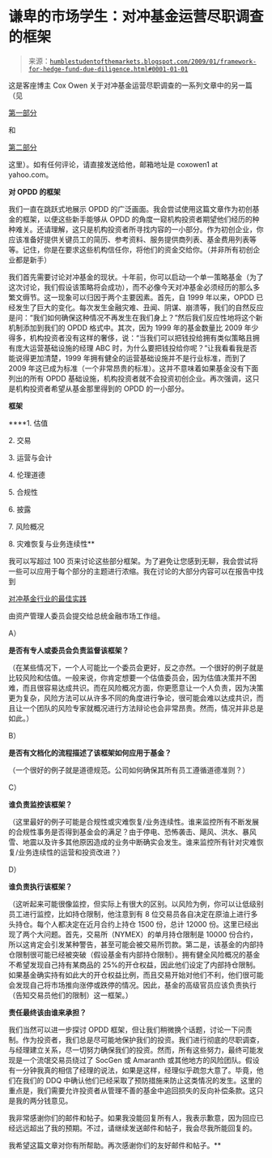 <!--yml

分类：未分类

日期：2024-05-18 00:59:09

-->

# 谦卑的市场学生：对冲基金运营尽职调查的框架

> 来源：[`humblestudentofthemarkets.blogspot.com/2009/01/framework-for-hedge-fund-due-diligence.html#0001-01-01`](https://humblestudentofthemarkets.blogspot.com/2009/01/framework-for-hedge-fund-due-diligence.html#0001-01-01)

这是客座博主 Cox Owen 关于对冲基金运营尽职调查的一系列文章中的另一篇（见

[第一部分](http://humblestudentofthemarkets.blogspot.com/2008/12/hedge-fund-operational-due-diligence.html)

和

[第二部分](http://humblestudentofthemarkets.blogspot.com/2009/01/hedge-fund-due-diligence-visit.html)

这里）。如有任何评论，请直接发送给他，邮箱地址是 coxowen1 at yahoo.com。

**对 OPDD 的框架**

我们一直在跳跃式地展示 OPDD 的广泛画面。我会尝试使用这篇文章作为初创基金的框架，以便这些新手能够从 OPDD 的角度一窥机构投资者期望他们经历的种种难关。还请理解，这只是机构投资者所寻找内容的一小部分。作为初创企业，你应该准备好提供关键员工的简历、参考资料、服务提供商列表、基金费用列表等等。记住，你是在要求这些机构信任你，将他们的资金交给你。（并非所有初创企业都是新手）

我们首先需要讨论对冲基金的现状。十年前，你可以启动一个单一策略基金（为了这次讨论，我们假设该策略将会成功），而不必像今天对冲基金必须经历的那么多繁文缛节。这一现象可以归因于两个主要因素。首先，自 1999 年以来，OPDD 已经发生了巨大的变化。每次发生金融灾难、丑闻、阴谋、崩溃等，我们的自然反应是问：“我们如何确保这种情况不再发生在我们身上？”然后我们反应性地将这个新机制添加到我们的 OPDD 格式中。其次，因为 1999 年的基金数量比 2009 年少得多，机构投资者没有这样的奢侈，说：“当我们可以把钱投给拥有类似策略且拥有庞大运营基础设施的经理 ABC 时，为什么要把钱投给你呢？”让我看看我是否能说得更加清楚，1999 年拥有健全的运营基础设施并不是行业标准，而到了 2009 年这已成为标准（一个非常昂贵的标准）。这并不意味着如果基金没有下面列出的所有 OPDD 基础设施，机构投资者就不会投资初创企业。再次强调，这只是机构投资者希望从基金那里得到的 OPDD 的一小部分。

**框架**

****1\. 估值

2\. 交易

3\. 运营与会计

4\. 伦理道德

5\. 合规性

6\. 披露

7\. 风险概况

8\. 灾难恢复与业务连续性**

我可以写超过 100 页来讨论这些部分框架。为了避免让您感到无聊，我会尝试将一些可以应用于每个部分的主题进行浓缩。我在讨论的大部分内容可以在报告中找到

[对冲基金行业的最佳实践](http://www.ustreas.gov/press/releases/reports/amcreportapril152008.pdf)

由资产管理人委员会提交给总统金融市场工作组。

A）

**是否有专人或委员会负责监督该框架？**

（在某些情况下，一个人可能比一个委员会更好，反之亦然。一个很好的例子就是比较风险和估值。一般来说，你肯定想要一个估值委员会，因为估值决策并不困难，而且很容易达成共识。而在风险概况方面，你更愿意让一个人负责，因为决策更为复杂，风险方法可以从许多不同的角度进行争论，很可能会难以达成共识，而且让一个团队的风险专家就概况进行方法辩论也会非常昂贵。然而，情况并非总是如此。）

B）

**是否有文档化的流程描述了该框架如何应用于基金？**

（一个很好的例子就是道德规范。公司如何确保其所有员工遵循道德准则？）

C）

**谁负责监控该框架？**

（这里最好的例子可能是合规性或灾难恢复/业务连续性。谁来监控所有不断发展的合规性事务是否得到基金会的满足？由于停电、恐怖袭击、飓风、洪水、暴风雪、地震以及许多其他原因造成的业务中断确实会发生。谁来监控所有针对灾难恢复/业务连续性的运营和投资改进？）

D）

**谁负责执行该框架？**

（这听起来可能很像监控，但实际上有很大的区别。以风险为例，你可以让低级别员工进行监控，比如持仓限制，他注意到有 8 位交易员各自决定在原油上进行多头持仓。每个人都决定在近月合约上持仓 1500 份，总计 12000 份。这里已经出现了两个大问题。首先，交易所（NYMEX）的单月持仓限制是 10000 份合约，所以这肯定会引发某种警告，甚至可能会被交易所罚款。第二是，该基金的内部持仓限制很可能已经被突破（假设基金有内部持仓限制）。拥有健全风险概况的基金不希望发现自己持有某商品的 25%的开仓权益，因此他们设定了内部持仓限制。如果基金确实持有如此大的开仓权益比例，而且交易开始对他们不利，他们很可能会发现自己将市场推向涨停或跌停的情况。因此，基金的高级官员应该负责执行（告知交易员他们的限制）这一框架。）

**责任最终该由谁来承担？**

我们当然可以进一步探讨 OPDD 框架，但让我们稍微换个话题，讨论一下问责制。作为投资者，我们总是尽可能地保护我们的投资。我们进行彻底的尽职调查，与经理建立关系，尽一切努力确保我们的投资。然而，所有这些努力，最终可能发现是一个流氓交易员绕过了 SocGen 或 Amaranth 或其他地方的风险团队。假设有一分钟我真的相信了经理的说法，如果是这样，经理似乎疏忽大意了。毕竟，他们在我们的 DDQ 中确认他们已经采取了预防措施来防止这类情况的发生。这里的重点是，我们需要允许投资者从管理不善的基金中追回损失的反向补偿条款。这只是我的两分钱意见。

我非常感谢你们的邮件和帖子。如果我没能回复所有人，我表示歉意，因为回应已经远远超出了我的预期。不过，请继续发送邮件和帖子，我会尽我所能回复的。

我希望这篇文章对你有所帮助。再次感谢你们的友好邮件和帖子。**
